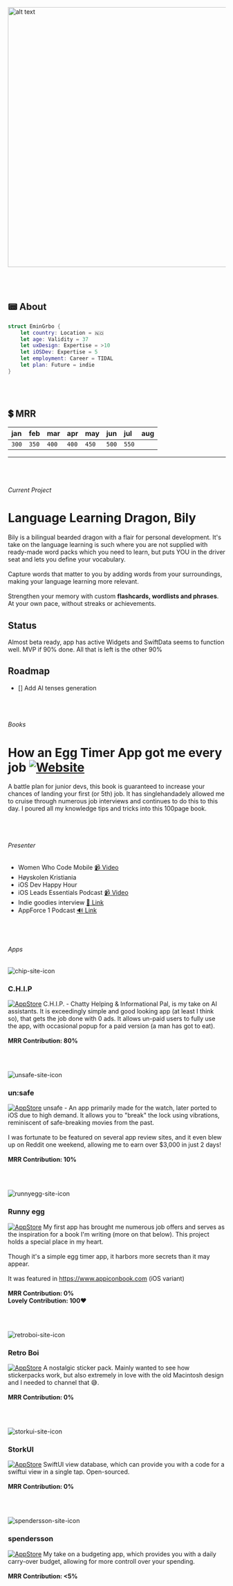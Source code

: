 <img src="https://user-images.githubusercontent.com/21968377/144684699-cdb661fd-5b1e-441a-bd51-3527b4cdd0c4.png" alt="alt text" width="600">

<br><br>
## 📟 About

```swift
struct EminGrbo {
    let country: Location = 🇳🇴
    let age: Validity = 37
    let uxDesign: Expertise = >10
    let iOSDev: Expertise = 5
    let employment: Career = TIDAL
    let plan: Future = indie
}
```

<br><br>
## 💲 MRR

| jan |feb  |mar  |apr  |may  |jun  |jul  |aug  |
|:----|:----|:----|:----|:----|:----|:----|:----|
|`300`|`350`|`400`|`400`|`450`|`500`|`550`|     |

---

<br><br>
###### Current Project
# Language Learning Dragon, Bily
Bily is a bilingual bearded dragon with a flair for personal development. It's take on the language learning is such where you are not supplied with ready-made word packs which you need to learn, but puts YOU in the driver seat and lets you define your vocabulary.
<br><br>
Capture words that matter to you by adding words from your surroundings, making your language learning more relevant.
<br><br>
Strengthen your memory with custom **flashcards, wordlists and phrases**. At your own pace, without streaks or achievements.
## Status
Almost beta ready, app has active Widgets and SwiftData seems to function well. MVP if 90% done. All that is left is the other 90%

## Roadmap
- [] Add AI tenses generation

<br><br>
###### Books
# How an Egg Timer App got me every job [![Website](https://img.shields.io/website-up-down-green-red/http/shields.io.svg)](https://eggtimerbook.framer.website)
A battle plan for junior devs, this book is guaranteed to increase your chances of landing your first (or 5th) job. It has singlehandadely allowed me to cruise through numerous job interviews and continues to do this to this day. I poured all my knowledge tips and tricks into this 100page book.

<br><br>
###### Presenter
*   Women Who Code Mobile [📹 Video](https://www.youtube.com/watch?v=y21C2aj84PE)
*   Høyskolen Kristiania
*   iOS Dev Happy Hour
*   iOS Leads Essentials Podcast [📹 Video](https://www.essentialdeveloper.com/articles/how-to-stop-feeling-stuck-as-an-ios-dev-amp-progress-with-clarity-ios-lead-essentials-podcast-052)
*   Indie goodies interview [🔗 Link](https://x.com/onmyway133/status/1744292634514895162)
*   AppForce 1 Podcast [🔊 Link](https://appforce1.net/podcast/shownotes/?episode=Emin+Grbo%2C+App+Developer+at+Tidal%2C+creator+of+un%3Asafe)

<br><br>
###### Apps
![chip-site-icon](https://github.com/user-attachments/assets/bfafe727-038b-41a9-874f-6e7f25ff77a4)
### C.H.I.P
[![AppStore](https://img.shields.io/badge/App_Store-0D96F6?logo=app-store&logoColor=white)](https://apps.apple.com/no/app/c-h-i-p-productive-ghostwriter/id6444570763)
C.H.I.P. - Chatty Helping & Informational Pal, is my take on AI assistants. It is exceedingly simple and good looking app (at least I think so), that gets the job done with 0 ads. It allows un-paid users to fully use the app, with occasional popup for a paid version (a man has got to eat).
<br><br>
**MRR Contribution: 80%**

<br><br>
 
![unsafe-site-icon](https://github.com/user-attachments/assets/49122478-0816-40ab-a8d4-73729862023f)
### un:safe
[![AppStore](https://img.shields.io/badge/App_Store-0D96F6?logo=app-store&logoColor=white)](https://apps.apple.com/us/app/un-safe/id1582291621)
 unsafe - An app primarily made for the watch, later ported to iOS due to high demand. It allows you to "break" the lock using vibrations, reminiscent of safe-breaking movies from the past.
<br><br>
I was fortunate to be featured on several app review sites, and it even blew up on Reddit one weekend, allowing me to earn over $3,000 in just 2 days!
<br><br>
**MRR Contribution: 10%**

<br><br>
 
![runnyegg-site-icon](https://github.com/user-attachments/assets/89cbd144-4687-4526-8fdd-9dc6ed1277ec)
### Runny egg
[![AppStore](https://img.shields.io/badge/App_Store-0D96F6?logo=app-store&logoColor=white)](https://apps.apple.com/us/app/runnyegg/id1492171626)
 My first app has brought me numerous job offers and serves as the inspiration for a book I'm writing (more on that below). This project holds a special place in my heart. 
<br><br>
Though it's a simple egg timer app, it harbors more secrets than it may appear.
<br><br>
It was featured in https://www.appiconbook.com (iOS variant)
<br><br>
**MRR Contribution: 0%**
<br>
**Lovely Contribution: 100♥️**

<br><br>
 
![retroboi-site-icon](https://github.com/user-attachments/assets/77657406-b060-40d1-b58b-a3ca4736dd51)
### Retro Boi
[![AppStore](https://img.shields.io/badge/App_Store-0D96F6?logo=app-store&logoColor=white)](https://apps.apple.com/us/app/retroboi/id1505200052)
 A nostalgic sticker pack. Mainly wanted to see how stickerpacks work, but also extremely in love with the old Macintosh design and I needed to channel that 😅.
<br><br>
**MRR Contribution: 0%**

<br><br>

![storkui-site-icon](https://github.com/user-attachments/assets/5967c48e-727e-43c6-a0c4-6c06d668f090)
### StorkUI
[![AppStore](https://img.shields.io/badge/App_Store-0D96F6?logo=app-store&logoColor=white)](https://apps.apple.com/no/app/storkui/id1587494060)
 SwiftUI view database, which can provide you with a code for a swiftui view in a single tap. Open-sourced.
<br><br>
**MRR Contribution: 0%**

<br><br>

![spendersson-site-icon](https://github.com/user-attachments/assets/f8da810e-5d88-4e5f-b2ca-1959435f1b83)
### spendersson
[![AppStore](https://img.shields.io/badge/App_Store-0D96F6?logo=app-store&logoColor=white)](https://apps.apple.com/no/app/daily-budget-app-spendersson/id1552349143)
 My take on a budgeting app, which provides you with a daily carry-over budget, allowing for more controll over your spending.
<br><br>
**MRR Contribution: <5%**
